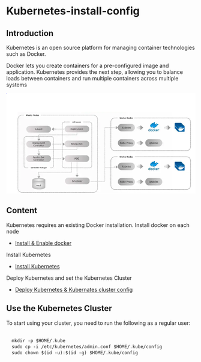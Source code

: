 # Kubernetes-install-config

## Introduction

Kubernetes is an open source platform for managing container technologies such as Docker.

Docker lets you create containers for a pre-configured image and application. Kubernetes provides the next step, allowing you to balance loads between containers and run multiple containers across multiple systems

![diagram](docs/k8s.PNG)



## Content

Kubernetes requires an existing Docker installation. Install docker on each node

- [Install & Enable docker](docker-install.md)

Install Kubernetes

- [Install Kubernetes](k8s-install.md)


Deploy Kubernetes and set the Kubernetes Cluster

- [Deploy Kubernetes & Kubernates cluster config](k8s-install.md)



## Use the Kubernetes Cluster



To start using your cluster, you need to run the following as a regular user:

```

  mkdir -p $HOME/.kube
  sudo cp -i /etc/kubernetes/admin.conf $HOME/.kube/config
  sudo chown $(id -u):$(id -g) $HOME/.kube/config

```

